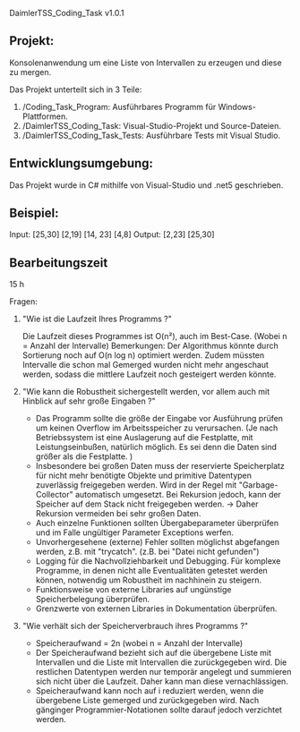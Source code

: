 DaimlerTSS_Coding_Task v1.0.1


## Projekt:
Konsolenanwendung um eine Liste von Intervallen zu erzeugen und diese zu mergen. 

Das Projekt unterteilt sich in 3 Teile:
1. /Coding_Task_Program: 			Ausführbares Programm für Windows-Plattformen.
2. /DaimlerTSS_Coding_Task: 		Visual-Studio-Projekt und Source-Dateien.
3. /DaimlerTSS_Coding_Task_Tests: 	Ausführbare Tests mit Visual Studio.

## Entwicklungsumgebung:
Das Projekt wurde in C# mithilfe von Visual-Studio und .net5 geschrieben.

## Beispiel:
Input: [25,30] [2,19] [14, 23] [4,8]  Output: [2,23] [25,30]

## Bearbeitungszeit
15 h



Fragen:

1. "Wie ist die Laufzeit Ihres Programms ?" 

	Die Laufzeit dieses Programmes ist O(n²), auch im Best-Case. (Wobei n = Anzahl der Intervalle)
	Bemerkungen: 
	Der Algorithmus könnte durch Sortierung noch auf O(n log n) optimiert werden. 
	Zudem müssten Intervalle die schon mal Gemerged wurden nicht mehr angeschaut werden, sodass die mittlere Laufzeit noch gesteigert werden könnte.
	
2. "Wie kann die Robustheit sichergestellt werden, vor allem auch mit Hinblick auf sehr große Eingaben ?"

	- Das Programm sollte die größe der Eingabe vor Ausführung prüfen um keinen Overflow im Arbeitsspeicher zu verursachen. (Je nach Betriebssystem ist eine Auslagerung auf die Festplatte, mit Leistungseinbußen, natürlich möglich. Es sei denn die Daten sind größer als die Festplatte. )
	- Insbesondere bei großen Daten muss der reservierte Speicherplatz für nicht mehr benötigte Objekte und primitive Datentypen zuverlässig freigegeben werden. 
		Wird in der Regel mit "Garbage-Collector" automatisch umgesetzt. Bei Rekursion jedoch, kann der Speicher auf dem Stack nicht freigegeben werden. 
		-> Daher Rekursion vermeiden bei sehr großen Daten.
	- Auch einzelne Funktionen sollten Übergabeparameter überprüfen und im Falle ungültiger Parameter Exceptions werfen.
	- Unvorhergesehene (externe) Fehler sollten möglichst abgefangen werden, z.B. mit "trycatch". (z.B. bei "Datei nicht gefunden")
	- Logging für die Nachvollziehbarkeit und Debugging. Für komplexe Programme, in denen nicht alle Eventualitäten getestet werden können, notwendig um Robustheit im nachhinein zu steigern.
	- Funktionsweise von externe Libraries auf ungünstige Speicherbelegung überprüfen.
	- Grenzwerte von externen Libraries in Dokumentation überprüfen.
	
3. "Wie verhält sich der Speicherverbrauch ihres Programms ?"
	
	- Speicheraufwand = 2n (wobei n = Anzahl der Intervalle)
	- Der Speicheraufwand bezieht sich auf die übergebene Liste mit Intervallen und die Liste mit Intervallen die zurückgegeben wird. 
		Die restlichen Datentypen werden nur temporär angelegt und summieren sich nicht über die Laufzeit. Daher kann man diese vernachlässigen.
	- Speicheraufwand kann noch auf i reduziert werden, wenn die übergebene Liste gemerged und zurückgegeben wird. 
		Nach gänginger Programmier-Notationen sollte darauf jedoch verzichtet werden.
